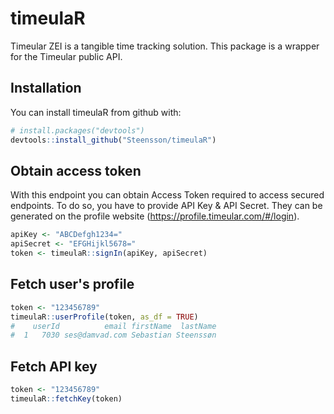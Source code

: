 
timeulaR
========

Timeular ZEI is a tangible time tracking solution. This package is a wrapper for the Timeular public API.

Installation
------------

You can install timeulaR from github with:

``` r
# install.packages("devtools")
devtools::install_github("Steensson/timeulaR")
```

Obtain access token
-------------------

With this endpoint you can obtain Access Token required to access secured endpoints. To do so, you have to provide API Key & API Secret. They can be generated on the profile website (<https://profile.timeular.com/#/login>).

``` r
apiKey <- "ABCDefgh1234="
apiSecret <- "EFGHijkl5678="
token <- timeulaR::signIn(apiKey, apiSecret)
```

Fetch user's profile
--------------------

``` r
token <- "123456789"
timeulaR::userProfile(token, as_df = TRUE)
#    userId          email firstName  lastName
#  1   7030 ses@damvad.com Sebastian Steenssøn
```

Fetch API key
-------------

``` r
token <- "123456789"
timeulaR::fetchKey(token)
```
